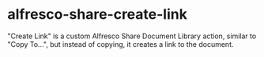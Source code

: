 alfresco-share-create-link
==========================

"Create Link" is a custom Alfresco Share Document Library action, similar to "Copy To...", but instead of copying, it creates a link to the document.
